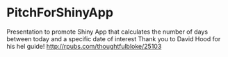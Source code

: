 # PitchForShinyApp
Presentation to promote Shiny App that calculates the number of days between today and a specific date of interest
Thank you to David Hood for his hel guide! http://rpubs.com/thoughtfulbloke/25103
